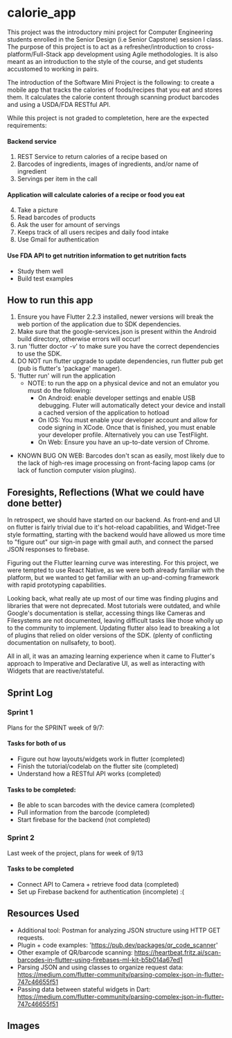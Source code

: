 # calorie_app

This project was the introductory mini project for Computer Engineering students enrolled in the Senior Design (i.e Senior Capstone) session I class.
The purpose of this project is to act as a refresher/introduction to cross-platform/Full-Stack app development using Agile methodologies. 
It is also meant as an introduction to the style of the course, and get students accustomed to working in pairs.

The introduction of the Software Mini Project is the following: to create a mobile app that tracks the calories of foods/recipes that you eat and stores them. 
It calculates the calorie content through scanning product barcodes and using a USDA/FDA RESTful API.
 
While this project is not graded to completetion, here are the expected requirements:
#### Backend service
1. REST Service to return calories of a recipe based on
2. Barcodes of ingredients, images of ingredients, and/or name of ingredient
3. Servings per item in the call
#### Application will calculate calories of a recipe or food you eat
4. Take a picture
5. Read barcodes of products
6. Ask the user for amount of servings
7. Keeps track of all users recipes and daily food intake
8. Use Gmail for authentication
#### Use FDA API to get nutrition information to get nutrition facts
* Study them well
* Build test examples

## How to run this app 
1. Ensure you have Flutter 2.2.3 installed, newer versions will break the web portion of the application due to SDK dependencies.
2. Make sure that the google-services.json is present within the Android build directory, otherwise errors will occur!
3. run 'flutter doctor -v' to make sure you have the correct dependencies to use the SDK. 
4. DO NOT run flutter upgrade to update dependencies, run flutter pub get (pub is flutter's 'package' manager).
5. 'flutter run' will run the application
	* NOTE: to run the app on a physical device and not an emulator you must do the following:
		* On Android: enable developer settings and enable USB debugging. Fluter will automatically detect your device and install a cached version of the application to hotload
		* On IOS: You must enable your developer account and allow for code signing in XCode. Once that is finished, you must enable your developer profile. Alternatively you can use TestFlight.
		* On Web: Ensure you have an up-to-date version of Chrome.
* KNOWN BUG ON WEB: Barcodes don't scan as easily, most likely due to the lack of high-res image processing on front-facing lapop cams (or lack of function computer vision plugins).

## Foresights, Reflections (What we could have done better)

In retrospect, we should have started on our backend. As front-end and UI on flutter is fairly trivial due to it's hot-reload capabilities, and Widget-Tree style formatting, starting with the backend would have allowed us more time to
"figure out" our sign-in page with gmail auth, and connect the parsed JSON responses to firebase.

Figuring out the Flutter learning curve was interesting. For this project, we were tempted to use React Native, as we were both already familiar with the platform, but we wanted to get familiar with an up-and-coming framework with rapid prototyping capabilities.

Looking back, what really ate up most of our time was finding plugins and libraries that were not deprecated. Most tutorials were outdated, and while Google's documentation is stellar, accessing things like Cameras and Filesystems are not documented, leaving difficult tasks like those wholly up to the community to implement. Updating flutter also lead to breaking a lot of plugins that relied on older versions of the SDK. (plenty of conflicting documentation on nullsafety, to boot).

All in all, it was an amazing learning experience when it came to Flutter's approach to Imperative and Declarative UI, as well as interacting with Widgets that are reactive/stateful.
 
## Sprint Log

### Sprint 1
Plans for the SPRINT week of 9/7:

#### Tasks for both of us
- Figure out how layouts/widgets work in flutter (completed)
- Finish the tutorial/codelab on the flutter site (completed)
- Understand how a RESTful API works (completed)

#### Tasks to be completed:
- Be able to scan barcodes with the device camera (completed)
- Pull information from the barcode (completed)
- Start firebase for the backend (not completed)

### Sprint 2
Last week of the project, plans for week of 9/13

#### Tasks to be completed
- Connect API to Camera + retrieve food data (completed)
- Set up Firebase backend for authentication (incomplete) :(

## Resources Used
* Additional tool: Postman for analyzing JSON structure using HTTP GET requests.
* Plugin + code examples: 'https://pub.dev/packages/qr_code_scanner'
* Other example of QR/barcode scanning: https://heartbeat.fritz.ai/scan-barcodes-in-flutter-using-firebases-ml-kit-b5b014a67ed1
* Parsing JSON and using classes to organize request data: https://medium.com/flutter-community/parsing-complex-json-in-flutter-747c46655f51
* Passing data between stateful widgets in Dart: https://medium.com/flutter-community/parsing-complex-json-in-flutter-747c46655f51

## Images
